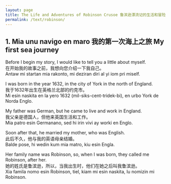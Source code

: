 ```yaml
---
layout: page
title: The Life and Adventures of Robinson Crusoe 鲁滨逊漂流记的生活和冒险 La Vivo ay Adventuros de Robinson Krusoe
permalink: /text/robinson/
---
```


## 1. Mia unu navigo en maro 我的第一次海上之旅 My first sea journey

Before I begin my story, I would like to tell you a little about myself.\
在开始我的故事之前，我想向您介绍一下我自己。\
Antaw mi startan mia rakonto, mi deziran diri al yi iom pri miself.

I was born in the year 1632, in the city of York in the north of England.\
我于1632年出生在英格兰北部的约克市。\
Mi esin naskita en la yero 1632 (mil-siks-cent-tridek-bi), en urbo York de Norda Englo.

My father was German, but he came to live and work in England.\
我父亲是德国人，但他来英国生活和工作。\
Mia patro esin Germanano, sed hi irin vivi ay worki en Englo.

Soon after that, he married my mother, who was English.\
此后不久，他与我的英语母亲结婚。\
Balde pose, hi wedin kum mia matro, kiu esin Engla.

Her family name was Robinson, so, when I was born, they called me Robinson, after her.\
她的姓氏是鲁滨逊，所以，当我出生时，他们在她之后叫我鲁滨逊。\
Xia famila nomo esin Robinson, tiel, kiam mi esin naskita, lu nomizin mi Robinson.

